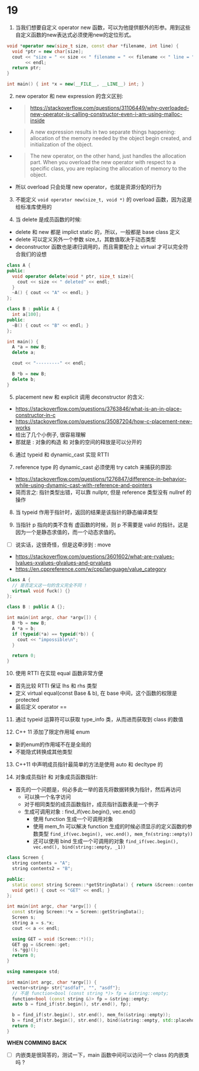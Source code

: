 # 19

1. 当我们想要自定义 operator new 函数，可以为他提供额外的形参。用到这些自定义函数的new表达式必须使用new的定位形式。
  
```cpp
void *operator new(size_t size, const char *filename, int line) {
  void *ptr = new char[size];
  cout << "size = " << size << " filename = " << filename << " line = " << line
       << endl;
  return ptr;
}

int main() { int *x = new(__FILE__, __LINE__) int; }
```

2. new operator 和 new expression 的含义区别:
  - > https://stackoverflow.com/questions/31106449/why-overloaded-new-operator-is-calling-constructor-even-i-am-using-malloc-inside
  - > A new expression results in two separate things happening: allocation of the memory needed by the object begin created, and initialization of the object.
  - > The new operator, on the other hand, just handles the allocation part. When you overload the new operator with respect to a specific class, you are replacing the allocation of memory to the object.
  - 所以 overload 只会处理 new operator，也就是资源分配的行为

3. 不能定义 `void operator new(size_t, void *)` 的 overload 函数，因为这是给标准库使用的

4. 当 delete 是成员函数的时候:
  - delete 和 new 都是 implict static 的，所以，一般都是 base class 定义
  - delete 可以定义另外一个参数 size_t，其数值取决于动态类型
  - deconstructor 函数也是递归调用的，而且需要配合上 virtual 才可以完全符合我们的设想
```cpp
class A {
public:
  void operator delete(void * ptr, size_t size){
    cout << size << " deleted" << endl;
  }
  ~A() { cout << "A" << endl; }
};

class B : public A {
  int a[100];
public:
  ~B() { cout << "B" << endl; }
};

int main() {
  A *a = new B;
  delete a;

  cout << "---------" << endl;

  B *b = new B;
  delete b;
}
```
5. placement new 和 explicit 调用 deconstructor 的含义:
  - https://stackoverflow.com/questions/3763846/what-is-an-in-place-constructor-in-c
  - https://stackoverflow.com/questions/35087204/how-c-placement-new-works
  - 给出了几个小例子, 很容易理解
  - 那就是 : 对象的构造 和 对象的空间的释放是可以分开的

6. 通过 typeid 和 dynamic_cast 实现 RTTI

7. reference type 的 dynamic_cast 必须使用 try catch 来捕获的原因: 
  - https://stackoverflow.com/questions/1276847/difference-in-behavior-while-using-dynamic-cast-with-reference-and-pointers
  - 简而言之: 指针类型出错，可以靠 nullptr, 但是 reference 类型没有 nullref 的操作

8. 当 typeid 作用于指针时，返回的结果是该指针的静态编译类型

9. 当指针 p 指向的类不含有 虚函数的时候，则 p 不需要是 valid 的指针。这是因为一个是静态求值的，而一个动态求值的。
  - [ ] 说实话，这很奇怪，但是这牵涉到 : move
  - https://stackoverflow.com/questions/3601602/what-are-rvalues-lvalues-xvalues-glvalues-and-prvalues
  - https://en.cppreference.com/w/cpp/language/value_category

```cpp
class A {
  // 是否定义这一句的含义完全不同 !
  virtual void fuck() {}
};

class B : public A {};

int main(int argc, char *argv[]) {
  B *b = new B;
  A *a = b;
  if (typeid(*a) == typeid(*b)) {
    cout << "impossible\n";
  }

  return 0;
}
```
10. 使用 RTTI 在实现 equal 函数非常方便
  - 首先比较 RTTI 保证 lhs 和 rhs 类型
  - 定义 virtual equal(const Base & b), 在 base 中间，这个函数的权限是 protected
  - 最后定义 operator ==

11. 通过 typeid 运算符可以获取 type_info 类，从而进而获取到 class 的数值

12. C++ 11 添加了限定作用域 enum
  - 新的enum的作用域不在是全局的
  - 不能隐式转换成其他类型

13. C++11 中声明成员指针最简单的方法是使用 auto 和 decltype 的

14. 对象成员指针 和 对象成员函数指针:
  - 首先的一个问题是，何必多此一举的首先将数据转换为指针，然后再访问
    - 可以换一个名字访问
    - 对于相同类型的成员函数指针，成员指针函数表是一个例子
    - 生成可调用对象 : find_if(vec.begin(), vec.end()
      - 使用 function 生成一个可调用对象
      - 使用 mem_fn 可以解决 function 生成的时候必须显示的定义函数的参数类型 `find_if(vec.begin(), vec.end(), mem_fn(string::empty))`
      - 还可以使用 bind 生成一个可调用的对象 `find_if(vec.begin(), vec.end(), bind(string::empty, _1))`

```cpp
class Screen {
  string contents = "A";
  string contents2 = "B";

public:
  static const string Screen::*getStringData() { return &Screen::contents; }
  void get() { cout << "GET" << endl; }
};

int main(int argc, char *argv[]) {
  const string Screen::*x = Screen::getStringData();
  Screen s;
  string a = s.*x;
  cout << a << endl;

  using GET = void (Screen::*)();
  GET gg = &Screen::get;
  (s.*gg)();
  return 0;
}
```

```cpp
using namespace std;

int main(int argc, char *argv[]) {
  vector<string> str{"asdfaf", "", "asdf"};
  // 不是 function<bool (const string *)> fp = &string::empty;
  function<bool (const string &)> fp = &string::empty;
  auto b = find_if(str.begin(), str.end(), fp);

  b = find_if(str.begin(), str.end(), mem_fn(&string::empty));
  b = find_if(str.begin(), str.end(), bind(&string::empty, std::placeholders::_1));
  return 0;
}
```
**WHEN COMMING BACK**
- [ ] 内嵌类是很简答的，测试一下，main 函数中间可以访问一个 class 的内嵌类吗 ?

